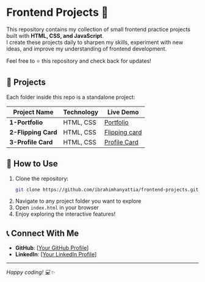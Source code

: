 # Frontend Projects 🚀

This repository contains my collection of small frontend practice projects built with **HTML, CSS, and JavaScript**.  
I create these projects daily to sharpen my skills, experiment with new ideas, and improve my understanding of frontend development.  

Feel free to ⭐ this repository and check back for updates!



## 📂 Projects
Each folder inside this repo is a standalone project:

| Project Name | Technology | Live Demo |
|--------------|------------|-----------|
| **1-Portfolio** | HTML, CSS | [Portfolio](https://ibrahimhanyattia.github.io/Frontend-Projects/1-Portfolio/) |
| **2-Flipping Card** | HTML, CSS | [Flipping card](https://ibrahimhanyattia.github.io/Frontend-Projects/2-Flipping-card/) |
| **3-Profile Card** | HTML, CSS | [Profile Card](https://ibrahimhanyattia.github.io/Frontend-Projects/3-Profile-card/) |



## 🚀 How to Use
1. Clone the repository:
   ```bash
   git clone https://github.com/ibrahimhanyattia/frontend-projects.git
   ```
2. Navigate to any project folder you want to explore
3. Open `index.html` in your browser
4. Enjoy exploring the interactive features!



## 📞 Connect With Me
- **GitHub**: [[Your GitHub Profile](https://github.com/ibrahimhanyattia)]
- **LinkedIn**: [[Your LinkedIn Profile](https://www.linkedin.com/in/ibrahim-hany-attia/)]

---
*Happy coding! 💻✨*
